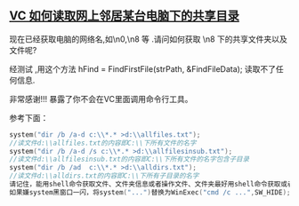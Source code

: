 ## [VC 如何读取网上邻居某台电脑下的共享目录](https://bbs.csdn.net/topics/392048596?list=lz)
现在已经获取电脑的网络名,如\\n0,\\n8  等 .请问如何获取 \\n8 下的共享文件夹以及文件呢?

经测试 ,用这个方法 	hFind = FindFirstFile(strPath, &FindFileData);  读取不了任何信息.

非常感谢!!!
暴露了你不会在VC里面调用命令行工具。

参考下面：
```cpp
system("dir /b /a-d c:\\*.* >d:\\allfiles.txt");
//读文件d:\\allfiles.txt的内容即C:\\下所有文件的名字
system("dir /b /a-d /s c:\\*.* >d:\\allfilesinsub.txt");
//读文件d:\\allfilesinsub.txt的内容即C:\\下所有文件的名字包含子目录
system("dir /b /ad  c:\\*.* >d:\\alldirs.txt");
//读文件d:\\alldirs.txt的内容即C:\\下所有子目录的名字
请记住，能用shell命令获取文件、文件夹信息或者操作文件、文件夹最好用shell命令获取或者操作，而不要用各种API获取或者操作，因为当遇到非法文件夹名或非法文件名或非法文件长度、非法文件日期、压缩文件、链接文件、稀疏文件……等各种意料之外的情况时，API会处理的不全面或陷入死循环，而shell命令不会。
如果嫌system黑窗口一闪，将system("...")替换为WinExec("cmd /c ...",SW_HIDE);
```
